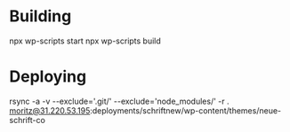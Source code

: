 

# Building 

npx wp-scripts start
npx wp-scripts build


# Deploying

rsync -a -v --exclude='.git/' --exclude='node_modules/' -r . moritz@31.220.53.195:deployments/schriftnew/wp-content/themes/neue-schrift-co